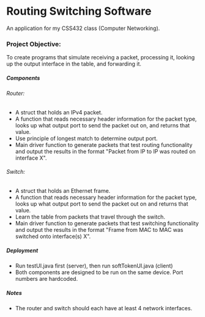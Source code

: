 # Routing Switching Software
An application for my CSS432 class (Computer Networking).

### Project Objective:
To create programs that simulate receiving a packet, processing it, looking up the output interface in the table, and forwarding it.

##### Components
###### Router:
* A struct that holds an IPv4 packet.
* A function that reads necessary header information for the packet type, looks up what output port to send the packet out on, and returns that value.
* Use principle of longest match to determine output port.
* Main driver function to generate packets that test routing functionality and output the results in the format "Packet from IP to IP was routed on interface X".
###### Switch:
* A struct that holds an Ethernet frame.
* A function that reads necessary header information for the packet type, looks up what output port to send the packet out on and returns that value.
* Learn the table from packets that travel through the switch.
* Main driver function to generate packets that test switching functionality and output the results in the format "Frame from MAC to MAC was switched onto interface(s) X".

##### Deployment
* Run testUI.java first (server), then run softTokenUI.java (client)
* Both components are designed to be run on the same device. Port numbers are hardcoded.

##### Notes
* The router and switch should each have at least 4 network interfaces.
